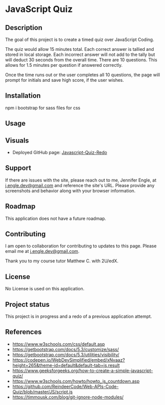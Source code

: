 # JavaScript Quiz
## Description
The goal of this project is to create a timed quiz over JavaScript Coding.

The quiz would allow 15 minutes total. Each correct answer is tallied and stored in local storage. Each incorrect answer will not add to the tally but will deduct 30 seconds from the overall time. There are 10 questions. This allows for 1.5 minutes per question if answered correctly.

Once the time runs out or the user completes all 10 questions, the page will prompt for initials and save high score, if the user wishes.

## Installation
npm i bootstrap for sass files for css 

## Usage

## Visuals
* Deployed GitHub page: <a href="https://jengle-dev.github.io/Javascript-Quiz-Redo/" target="_blank">Javascript-Quiz-Redo</a>

## Support
If there are issues with the site, please reach out to me, Jennifer Engle, at j.engle.dev@gmail.com and reference the site's URL. Please provide any screenshots and behavior along with your browser information.

## Roadmap
This application does not have a future roadmap.

## Contributing
I am open to collaboration for contributing to updates to this page. Please email me at j.engle.dev@gmail.com.

Thank you to my course tutor Matthew C. with 2U/edX.

## License
No License is used on this application.

## Project status
This project is in progress and a redo of a previous application attempt.

## References
* https://www.w3schools.com/css/default.asp
* https://getbootstrap.com/docs/5.3/customize/sass/
* https://getbootstrap.com/docs/5.3/utilities/visibility/
* https://codepen.io/WebDevSimplified/embed/xNvaaz?height=265&theme-id=default&default-tab=js,result
* https://www.geeksforgeeks.org/how-to-create-a-simple-javascript-quiz/
* https://www.w3schools.com/howto/howto_js_countdown.asp
* https://github.com/ReindeerCode/Web-APIs-Code-Quiz/blob/master/JS/script.js
* https://timmousk.com/blog/git-ignore-node-modules/


